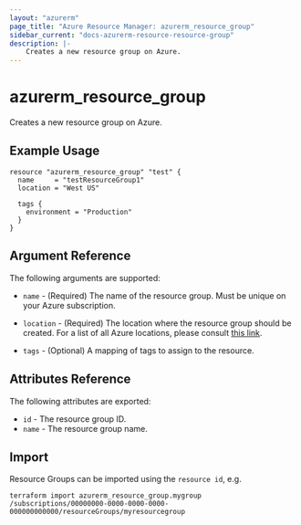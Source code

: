 ```yaml
---
layout: "azurerm"
page_title: "Azure Resource Manager: azurerm_resource_group"
sidebar_current: "docs-azurerm-resource-resource-group"
description: |-
    Creates a new resource group on Azure.
---
```


# azurerm\_resource\_group

Creates a new resource group on Azure.

## Example Usage

```
resource "azurerm_resource_group" "test" {
  name     = "testResourceGroup1"
  location = "West US"

  tags {
    environment = "Production"
  }
}
```

## Argument Reference

The following arguments are supported:

* `name` - (Required) The name of the resource group. Must be unique on your
    Azure subscription.

* `location` - (Required) The location where the resource group should be created.
    For a list of all Azure locations, please consult [this link](http://azure.microsoft.com/en-us/regions/).

* `tags` - (Optional) A mapping of tags to assign to the resource.

## Attributes Reference

The following attributes are exported:

* `id` - The resource group ID.
* `name` - The resource group name.


## Import

Resource Groups can be imported using the `resource id`, e.g.

```
terraform import azurerm_resource_group.mygroup /subscriptions/00000000-0000-0000-0000-000000000000/resourceGroups/myresourcegroup
```
